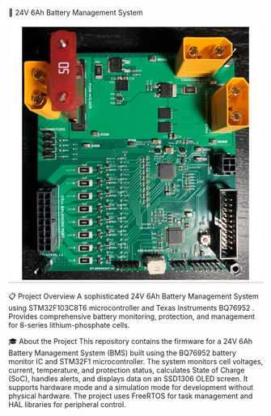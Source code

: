 🔋 24V 6Ah Battery Management System

<div id="header" align="center"> <img src="bms_customboard.png" width="800"/> </div>

📋 Project Overview
A sophisticated 24V 6Ah Battery Management System using STM32F103C8T6 microcontroller and Texas Instruments BQ76952 . Provides comprehensive battery monitoring, protection, and management for 8-series lithium-phosphate cells.

🎓 About the Project
This repository contains the firmware for a 24V 6Ah Battery Management System (BMS) built using the BQ76952 battery monitor IC and STM32F1 microcontroller. The system monitors cell voltages, current, temperature, and protection status, calculates State of Charge (SoC), handles alerts, and displays data on an SSD1306 OLED screen. It supports hardware mode and a simulation mode for development without physical hardware. The project uses FreeRTOS for task management and HAL libraries for peripheral control.

